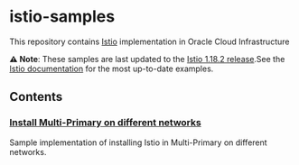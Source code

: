 # istio-samples

This repository contains [Istio](https://istio.io/) implementation in Oracle Cloud Infrastructure

**⚠️ Note**: These samples are last updated to the [Istio 1.18.2 release](https://github.com/istio/istio/releases/).See the [Istio documentation](https://istio.io/) for the most up-to-date examples.

## Contents

### [Install Multi-Primary on different networks](/istio-samples/multi-primary-diff-nw-oci/)

Sample implementation of installing Istio in Multi-Primary on different networks.
